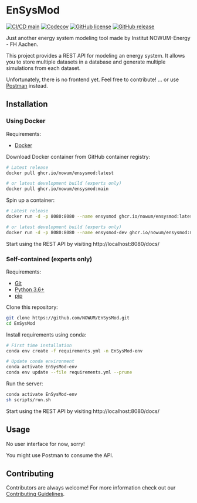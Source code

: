 # EnSysMod
[![CI/CD main](https://github.com/NOWUM/EnSysMod/actions/workflows/main.yml/badge.svg)](https://github.com/NOWUM/EnSysMod/actions/workflows/main.yml)
[![Codecov](https://codecov.io/gh/NOWUM/EnSysMod/branch/main/graph/badge.svg)](https://codecov.io/gh/NOWUM/EnSysMod/branch/main)
[![GitHub license](https://img.shields.io/github/license/NOWUM/EnSysMod.svg)](https://github.com/NOWUM/EnSysMod/blob/main/LICENSE)
[![GitHub release](https://img.shields.io/github/release/NOWUM/EnSysMod.svg)](https://github.com/NOWUM/EnSysMod/releases/)

Just another energy system modeling tool made by Institut NOWUM-Energy - FH Aachen.

This project provides a REST API for modeling an energy system. 
It allows you to store multiple datasets in a database and generate multiple simulations from each dataset.

Unfortunately, there is no frontend yet. Feel free to contribute! ... or use [Postman](https://www.postman.com/) 
instead.

## Installation
### Using Docker
Requirements:
- [Docker](https://docs.docker.com/get-docker/)

Download Docker container from GitHub container registry:
```bash
# Latest release
docker pull ghcr.io/nowum/ensysmod:latest

# or latest development build (experts only)
docker pull ghcr.io/nowum/ensysmod:main
```

Spin up a container:
```bash
# Latest release
docker run -d -p 8080:8080 --name ensysmod ghcr.io/nowum/ensysmod:latest

# or latest development build (experts only)
docker run -d -p 8080:8080 --name ensysmod-dev ghcr.io/nowum/ensysmod:main
```

Start using the REST API by visiting http://localhost:8080/docs/

### Self-contained (experts only)
Requirements:
- [Git](https://git-scm.com/downloads)
- [Python 3.6+](https://www.python.org/downloads/)
- [pip](https://pip.pypa.io/en/stable/)

Clone this repository:
```bash
git clone https://github.com/NOWUM/EnSysMod.git
cd EnSysMod
```

Install requirements using conda:
```bash
# First time installation
conda env create -f requirements.yml -n EnSysMod-env

# Update conda environment
conda activate EnSysMod-env
conda env update --file requirements.yml --prune
```

Run the server:
```bash
conda activate EnSysMod-env
sh scripts/run.sh
```

Start using the REST API by visiting http://localhost:8080/docs/

## Usage
No user interface for now, sorry!

You might use Postman to consume the API.

## Contributing
Contributors are always welcome! 
For more information check out our [Contributing Guidelines](https://github.com/NOWUM/EnSysMod/blob/main/CONTRIBUTING.md). 

